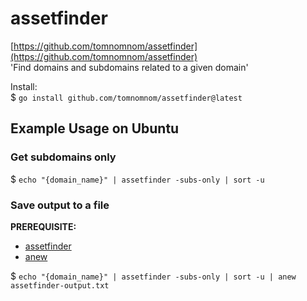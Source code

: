 # assetfinder  
[https://github.com/tomnomnom/assetfinder](https://github.com/tomnomnom/assetfinder)  
'Find domains and subdomains related to a given domain'  

Install:  
$ `go install github.com/tomnomnom/assetfinder@latest`  

## Example Usage on Ubuntu  

### Get subdomains only  
$ `echo "{domain_name}" | assetfinder -subs-only | sort -u`  

### Save output to a file  
**PREREQUISITE:**  
- [assetfinder](https://github.com/tomnomnom/assetfinder)  
- [anew](https://github.com/tomnomnom/anew)  

$ `echo "{domain_name}" | assetfinder -subs-only | sort -u | anew assetfinder-output.txt`  
